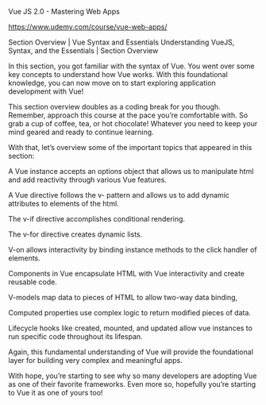 Vue JS 2.0 - Mastering Web Apps

https://www.udemy.com/course/vue-web-apps/



Section Overview | Vue Syntax and Essentials
Understanding VueJS, Syntax, and the Essentials | Section Overview

In this section, you got familiar with the syntax of Vue. You went over some key concepts to understand how Vue works. With this foundational knowledge, you can now move on to start exploring application development with Vue!

This section overview doubles as a coding break for you though. Remember, approach this course at the pace you’re comfortable with. So grab a cup of coffee, tea, or hot chocolate! Whatever you need to keep your mind geared and ready to continue learning.

With that, let’s overview some of the important topics that appeared in this section:

A Vue instance accepts an options object that allows us to manipulate html and add reactivity through various Vue features.

A Vue directive follows the v- pattern and allows us to add dynamic attributes to elements of the html.

The v-if directive accomplishes conditional rendering.

The v-for directive creates dynamic lists.

V-on allows interactivity by binding instance methods to the click handler of elements.

Components in Vue encapsulate HTML with Vue interactivity and create reusable code.

V-models map data to pieces of HTML to allow two-way data binding,

Computed properties use complex logic to return modified pieces of data.

Lifecycle hooks like created, mounted, and updated allow vue instances to run specific code throughout its lifespan.

Again, this fundamental understanding of Vue will provide the foundational layer for building very complex and meaningful apps.

With hope, you’re starting to see why so many developers are adopting Vue as one of their favorite frameworks. Even more so, hopefully you’re starting to Vue it as one of yours too!
